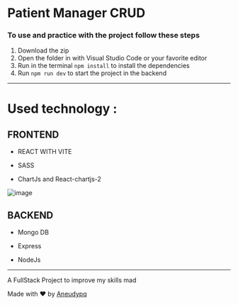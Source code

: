 # Patient Manager CRUD
### To use and practice with the project follow these steps

1. Download the zip
2. Open the folder in  with Visual Studio Code or your favorite editor
3. Run in the terminal ``` npm install ``` to install the  dependencies
4. Run ``` npm run dev ``` to start the project in the backend

---


# Used technology :

## FRONTEND

* REACT WITH VITE

* SASS

* ChartJs and React-chartjs-2

![image](https://user-images.githubusercontent.com/114118969/210853020-9ca3fe54-6f25-43b9-a3fb-eddfce077216.png)


## BACKEND

* Mongo DB

* Express

* NodeJs

---

 A FullStack Project to improve my skills mad

 Made with :heart: by [Aneudypq](https://t.me/Aneudypq2004)


